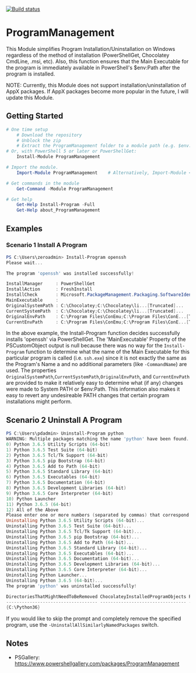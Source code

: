 [![Build status](https://ci.appveyor.com/api/projects/status/github/pldmgg/=master&svg=true)](https://ci.appveyor.com/project/pldmgg/sudo/branch/master)


# ProgramManagement
This Module simplifies Program Installation/Uninstallation on Windows regardless of the method of installation (PowerShellGet, Chocolatey CmdLine, .msi, etc). Also, this function ensures that the Main Executable for the program is immediately available in PowerShell's $env:Path after the program is installed.

NOTE: Currently, this Module does not support installation/uninstallation of AppX packages. If AppX packages become more popular in the future, I will update this Module.

## Getting Started

```powershell
# One time setup
    # Download the repository
    # Unblock the zip
    # Extract the ProgramManagement folder to a module path (e.g. $env:USERPROFILE\Documents\WindowsPowerShell\Modules\)
# Or, with PowerShell 5 or later or PowerShellGet:
    Install-Module ProgramManagement

# Import the module.
    Import-Module ProgramManagement    # Alternatively, Import-Module <PathToModuleFolder>

# Get commands in the module
    Get-Command -Module ProgramManagement

# Get help
    Get-Help Install-Program -Full
    Get-Help about_ProgramManagement
```

## Examples

### Scenario 1 Install A Program

```powershell
PS C:\Users\zeroadmin> Install-Program openssh
Please wait...

The program 'openssh' was installed successfully!

InstallManager     : PowerShellGet
InstallAction      : FreshInstall
InstallCheck       : Microsoft.PackageManagement.Packaging.SoftwareIdentity
MainExecutable     :
OriginalSystemPath : C:\Chocolatey;C:\Chocolatey\li...[Truncated]...
CurrentSystemPath  : C:\Chocolatey;C:\Chocolatey\li...[Truncated]...
OriginalEnvPath    : C:\Program Files\ConEmu;C:\Program Files\ConE...[Truncated]...
CurrentEnvPath     : C:\Program Files\ConEmu;C:\Program Files\ConE...[Truncated]...

```

In the above example, the Install-Program function decides successfully installs 'openssh' via PowerShellGet. The 'MainExecutable' Property of the PSCustomObject output is null because there was no way for the `Install-Program` function to determine what the name of the Main Executable for this particular program is called (i.e. `ssh.exe`) since it is not exactly the same as the Program's Name a and no additional parameters (like `-CommandName`) are used. The properties `OriginalSystemPath`,`CurrentSystemPath`,`OriginalEnvPath`, and `CurrentEnvPath` are provided to make it relatively easy to determine what (if any) changes were made to System PATH or $env:Path. This information also makes it easy to revert any undesireable PATH changes that certain program installations might perform.

## Scenario 2 Uninstall A Program

```powershell
PS C:\Users\pdadmin> Uninstall-Program python
WARNING: Multiple packages matching the name 'python' have been found.
0) Python 3.6.5 Utility Scripts (64-bit)
1) Python 3.6.5 Test Suite (64-bit)
2) Python 3.6.5 Tcl/Tk Support (64-bit)
3) Python 3.6.5 pip Bootstrap (64-bit)
4) Python 3.6.5 Add to Path (64-bit)
5) Python 3.6.5 Standard Library (64-bit)
6) Python 3.6.5 Executables (64-bit)
7) Python 3.6.5 Documentation (64-bit)
8) Python 3.6.5 Development Libraries (64-bit)
9) Python 3.6.5 Core Interpreter (64-bit)
10) Python Launcher
11) Python 3.6.5 (64-bit)
12) All of the Above
Please enter one or more numbers (separated by commas) that correspond to the program(s) you would like to uninstall.: 12
Uninstalling Python 3.6.5 Utility Scripts (64-bit)...
Uninstalling Python 3.6.5 Test Suite (64-bit)...
Uninstalling Python 3.6.5 Tcl/Tk Support (64-bit)...
Uninstalling Python 3.6.5 pip Bootstrap (64-bit)...
Uninstalling Python 3.6.5 Add to Path (64-bit)...
Uninstalling Python 3.6.5 Standard Library (64-bit)...
Uninstalling Python 3.6.5 Executables (64-bit)...
Uninstalling Python 3.6.5 Documentation (64-bit)...
Uninstalling Python 3.6.5 Development Libraries (64-bit)...
Uninstalling Python 3.6.5 Core Interpreter (64-bit)...
Uninstalling Python Launcher...
Uninstalling Python 3.6.5 (64-bit)...
The program 'python' was uninstalled successfully!

DirectoriesThatMightNeedToBeRemoved ChocolateyInstalledProgramObjects PSGetInstalledPackageObjects RegistryProperties
----------------------------------- --------------------------------- ---------------------------- ------------------
{C:\Python36}
```

If you would like to skip the prompt and completely remove the specified program, use the `-UninstallAllSimilarlyNamedPackages` switch.


## Notes

* PSGallery: https://www.powershellgallery.com/packages/ProgramManagement

